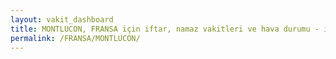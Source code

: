 ```yaml
---
layout: vakit_dashboard
title: MONTLUCON, FRANSA için iftar, namaz vakitleri ve hava durumu - ilçe/eyalet seç
permalink: /FRANSA/MONTLUCON/
---
```


<script type="text/javascript">
  var GLOBAL_COUNTRY = 'FRANSA';
  var GLOBAL_CITY = 'MONTLUCON';
  var GLOBAL_STATE = '';
  var lat = 72;
  var lon = 21;
</script>
